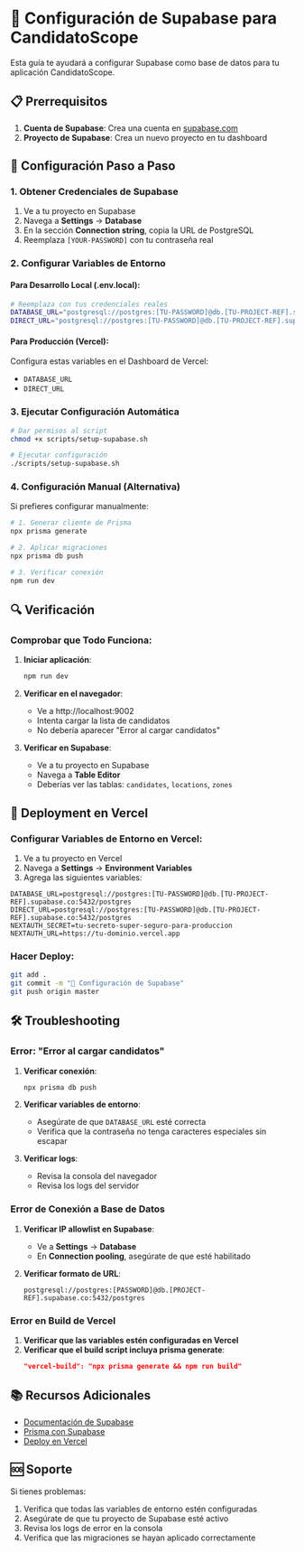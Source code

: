 # 🚀 Configuración de Supabase para CandidatoScope

Esta guía te ayudará a configurar Supabase como base de datos para tu aplicación CandidatoScope.

## 📋 Prerrequisitos

1. **Cuenta de Supabase**: Crea una cuenta en [supabase.com](https://supabase.com)
2. **Proyecto de Supabase**: Crea un nuevo proyecto en tu dashboard

## 🔧 Configuración Paso a Paso

### 1. Obtener Credenciales de Supabase

1. Ve a tu proyecto en Supabase
2. Navega a **Settings** → **Database**
3. En la sección **Connection string**, copia la URL de PostgreSQL
4. Reemplaza `[YOUR-PASSWORD]` con tu contraseña real

### 2. Configurar Variables de Entorno

#### Para Desarrollo Local (.env.local):
```bash
# Reemplaza con tus credenciales reales
DATABASE_URL="postgresql://postgres:[TU-PASSWORD]@db.[TU-PROJECT-REF].supabase.co:5432/postgres"
DIRECT_URL="postgresql://postgres:[TU-PASSWORD]@db.[TU-PROJECT-REF].supabase.co:5432/postgres"
```

#### Para Producción (Vercel):
Configura estas variables en el Dashboard de Vercel:
- `DATABASE_URL`
- `DIRECT_URL`

### 3. Ejecutar Configuración Automática

```bash
# Dar permisos al script
chmod +x scripts/setup-supabase.sh

# Ejecutar configuración
./scripts/setup-supabase.sh
```

### 4. Configuración Manual (Alternativa)

Si prefieres configurar manualmente:

```bash
# 1. Generar cliente de Prisma
npx prisma generate

# 2. Aplicar migraciones
npx prisma db push

# 3. Verificar conexión
npm run dev
```

## 🔍 Verificación

### Comprobar que Todo Funciona:

1. **Iniciar aplicación**:
   ```bash
   npm run dev
   ```

2. **Verificar en el navegador**:
   - Ve a http://localhost:9002
   - Intenta cargar la lista de candidatos
   - No debería aparecer "Error al cargar candidatos"

3. **Verificar en Supabase**:
   - Ve a tu proyecto en Supabase
   - Navega a **Table Editor**
   - Deberías ver las tablas: `candidates`, `locations`, `zones`

## 🚀 Deployment en Vercel

### Configurar Variables de Entorno en Vercel:

1. Ve a tu proyecto en Vercel
2. Navega a **Settings** → **Environment Variables**
3. Agrega las siguientes variables:

```
DATABASE_URL=postgresql://postgres:[TU-PASSWORD]@db.[TU-PROJECT-REF].supabase.co:5432/postgres
DIRECT_URL=postgresql://postgres:[TU-PASSWORD]@db.[TU-PROJECT-REF].supabase.co:5432/postgres
NEXTAUTH_SECRET=tu-secreto-super-seguro-para-produccion
NEXTAUTH_URL=https://tu-dominio.vercel.app
```

### Hacer Deploy:

```bash
git add .
git commit -m "🔧 Configuración de Supabase"
git push origin master
```

## 🛠️ Troubleshooting

### Error: "Error al cargar candidatos"

1. **Verificar conexión**:
   ```bash
   npx prisma db push
   ```

2. **Verificar variables de entorno**:
   - Asegúrate de que `DATABASE_URL` esté correcta
   - Verifica que la contraseña no tenga caracteres especiales sin escapar

3. **Verificar logs**:
   - Revisa la consola del navegador
   - Revisa los logs del servidor

### Error de Conexión a Base de Datos

1. **Verificar IP allowlist en Supabase**:
   - Ve a **Settings** → **Database**
   - En **Connection pooling**, asegúrate de que esté habilitado

2. **Verificar formato de URL**:
   ```
   postgresql://postgres:[PASSWORD]@db.[PROJECT-REF].supabase.co:5432/postgres
   ```

### Error en Build de Vercel

1. **Verificar que las variables estén configuradas en Vercel**
2. **Verificar que el build script incluya prisma generate**:
   ```json
   "vercel-build": "npx prisma generate && npm run build"
   ```

## 📚 Recursos Adicionales

- [Documentación de Supabase](https://supabase.com/docs)
- [Prisma con Supabase](https://www.prisma.io/docs/guides/database/supabase)
- [Deploy en Vercel](https://vercel.com/docs)

## 🆘 Soporte

Si tienes problemas:

1. Verifica que todas las variables de entorno estén configuradas
2. Asegúrate de que tu proyecto de Supabase esté activo
3. Revisa los logs de error en la consola
4. Verifica que las migraciones se hayan aplicado correctamente
